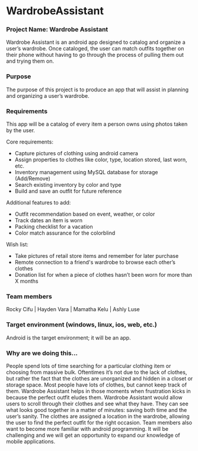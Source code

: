 # WardrobeAssistant

### Project Name: Wardrobe Assistant
Wardrobe Assistant is an android app designed to catalog and organize a user’s wardrobe. Once cataloged, the user can match outfits together on their phone without having to go through the process of pulling them out and trying them on.

### Purpose
The purpose of this project is to produce an app that will assist in planning and organizing a user’s wardrobe. 

### Requirements
This app will be a catalog of every item a person owns using photos taken by the user.

Core requirements:
- Capture pictures of clothing using android camera
- Assign properties to clothes like color, type, location stored, last worn, etc.
- Inventory management using MySQL database for storage (Add/Remove)
- Search existing inventory by color and type
- Build and save an outfit for future reference

Additional features to add:
- Outfit recommendation based on event, weather, or color
- Track dates an item is worn
- Packing checklist for a vacation
- Color match assurance for the colorblind

Wish list:
- Take pictures of retail store items and remember for later purchase
- Remote connection to a friend's wardrobe to browse each other’s clothes
- Donation list for when a piece of clothes hasn’t been worn for more than X months

### Team members 
Rocky Cifu  |  Hayden Vara  |  Mamatha Kelu  |  Ashly Luse

### Target environment (windows, linux, ios, web, etc.)
Android is the target environment; it will be an app.

### Why are we doing this... 
People spend lots of time searching for a  particular clothing item or choosing from massive bulk. Oftentimes it’s not due to the lack of clothes, but rather the fact that the clothes are unorganized and hidden in a closet or storage space. Most people have lots of clothes, but cannot keep track of them. Wardrobe Assistant helps in those moments when frustration kicks in because the perfect outfit eludes them. Wardrobe Assistant would allow users to scroll through their clothes and see what they have. They can see what looks good together in a matter of minutes: saving both time and the user’s sanity. The clothes are assigned a location in the wardrobe,  allowing the user to find the perfect outfit for the right occasion. Team members also want to become more familiar with android programming. It will be challenging and we will get an opportunity to expand our knowledge of mobile applications.
